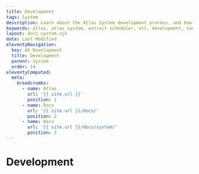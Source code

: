 ```yaml
---
title: Development
tags: System
description: Learn about the Atlas System development process, and how to test the code.
keywords: atlas, atlas system, extract scheduler, etl, development, tools
layout: docs_system.njk
date: Last Modified
eleventyNavigation:
  key: AS Development
  title: Development
  parent: System
  order: 14
eleventyComputed:
  meta:
    breadcrumbs:
      - name: Atlas
        url: '{{ site.url }}'
        position: 1
      - name: Docs
        url: '{{ site.url }}/docs/'
        position: 2
      - name: Docs
        url: '{{ site.url }}/docs/system/'
        position: 3
---
```


# Development
